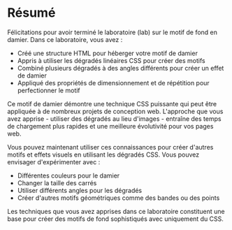 # Résumé

Félicitations pour avoir terminé le laboratoire (lab) sur le motif de fond en damier. Dans ce laboratoire, vous avez :

- Créé une structure HTML pour héberger votre motif de damier
- Appris à utiliser les dégradés linéaires CSS pour créer des motifs
- Combiné plusieurs dégradés à des angles différents pour créer un effet de damier
- Appliqué des propriétés de dimensionnement et de répétition pour perfectionner le motif

Ce motif de damier démontre une technique CSS puissante qui peut être appliquée à de nombreux projets de conception web. L'approche que vous avez apprise - utiliser des dégradés au lieu d'images - entraîne des temps de chargement plus rapides et une meilleure évolutivité pour vos pages web.

Vous pouvez maintenant utiliser ces connaissances pour créer d'autres motifs et effets visuels en utilisant les dégradés CSS. Vous pouvez envisager d'expérimenter avec :

- Différentes couleurs pour le damier
- Changer la taille des carrés
- Utiliser différents angles pour les dégradés
- Créer d'autres motifs géométriques comme des bandes ou des points

Les techniques que vous avez apprises dans ce laboratoire constituent une base pour créer des motifs de fond sophistiqués avec uniquement du CSS.
